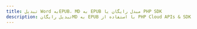 ---title: تبدیل Word بهEPUB، MD به EPUB مبدل رایگان یا PHP SDKdescription: تبدیل رایگانMD به EPUB با استفاده از PHP Cloud APIs & SDK. همچنین اسناد Microsoft Word و OpenOffice را در Cloud ایجاد، ویرایش و رندر کنید.---